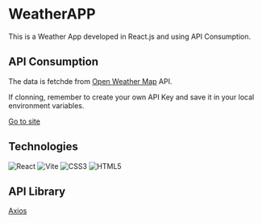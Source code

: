 # WeatherAPP
This is a Weather App developed in React.js and using API Consumption.


## API Consumption
The data is fetchde from [Open Weather Map](https://openweathermap.org/api) API.

If clonning, remember to create your own API Key and save it in your local environment variables.

[Go to site](https://weatherapp-ac4657.netlify.app/)

## Technologies
![React](https://img.shields.io/badge/react-%2320232a.svg?style=for-the-badge&logo=react&logoColor=%2361DAFB) ![Vite](https://img.shields.io/badge/vite-%23646CFF.svg?style=for-the-badge&logo=vite&logoColor=white) ![CSS3](https://img.shields.io/badge/css3-%231572B6.svg?style=for-the-badge&logo=css3&logoColor=white) ![HTML5](https://img.shields.io/badge/html5-%23E34F26.svg?style=for-the-badge&logo=html5&logoColor=white)

## API Library
[Axios](https://axios-http.com/)
